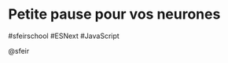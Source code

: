 <!-- .slide: class="first-slide" sfeir-level="3" sfeir-techno="Modern JS" -->

# Petite pause pour vos neurones

#sfeirschool #ESNext #JavaScript

@sfeir
